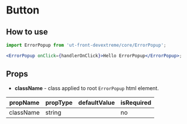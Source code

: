 # Button

## How to use

```jsx
import ErrorPopup from 'ut-front-devextreme/core/ErrorPopup';

<ErrorPopup onClick={handlerOnClick}>Hello ErrorPopup</ErrorPopup>;
```

## Props

- **className** - class applied to root `ErrorPopup` html element.

| propName  | propType | defaultValue | isRequired |
| --------- | -------- | ------------ | ---------- |
| className | string   |              | no         |
